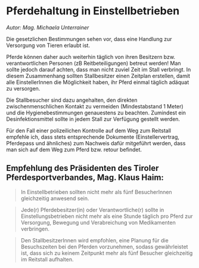 # Pferdehaltung in Einstellbetrieben

*Autor: Mag. Michaela Unterrainer*

Die gesetzlichen Bestimmungen sehen vor, dass eine Handlung zur Versorgung von Tieren erlaubt ist.

Pferde können daher auch weiterhin täglich von ihren Besitzern bzw. verantwortlichen Personen (zB Reitbeteiligungen) betreut werden! Man sollte jedoch darauf achten, dass man nicht zuviel Zeit im Stall verbringt. In diesem Zusammenhang sollten Stallbesitzer einen Zeitplan erstellen, damit alle EinstellerInnen die Möglichkeit haben, ihr Pferd einmal täglich adäquat zu versorgen. 

Die Stallbesucher sind dazu angehalten, den direkten zwischenmenschlichen Kontakt zu vermeiden (Mindestabstand 1 Meter) und die Hygienebestimmungen genauestens zu beachten. Zumindest ein Desinfektionsmittel sollte in jedem Stall zur Verfügung gestellt werden.

Für den Fall einer polizeilichen Kontrolle auf dem Weg zum Reitstall empfehle ich, dass stets entsprechende Dokumente (Einstellervertrag, Pferdepass und ähnliches) zum Nachweis dafür mitgeführt werden, dass man sich auf dem Weg zum Pferd bzw. retour befindet.

## Empfehlung des Präsidenten des Tiroler Pferdesportverbandes, Mag. Klaus Haim:

> In Einstellbetrieben sollten nicht mehr als fünf BesucherInnen gleichzeitig anwesend sein.

> Jede(r) Pferdebesitzer(in) oder Verantwortliche(r) sollte in Einstellungsbetrieben nicht mehr als eine Stunde täglich pro Pferd zur Versorgung, Bewegung und Verabreichung von Medikamenten verbringen.

> Den StallbesitzerInnen wird empfohlen, eine Planung für die Besuchszeiten bei den Pferden vorzunehmen, sodass gewährleistet ist, dass sich zu keinem Zeitpunkt mehr als fünf Besucher gleichzeitig im Reitstall aufhalten.
